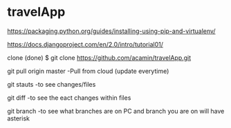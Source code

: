 # travelApp


https://packaging.python.org/guides/installing-using-pip-and-virtualenv/

https://docs.djangoproject.com/en/2.0/intro/tutorial01/

clone (done)
$ git clone https://github.com/acamin/travelApp.git

git pull origin master
-Pull from cloud (update everytime)

git stauts 
-to see changes/files

git diff
-to see the eact changes within files

git branch
-to see what branches are on PC and branch you are on will have asterisk


